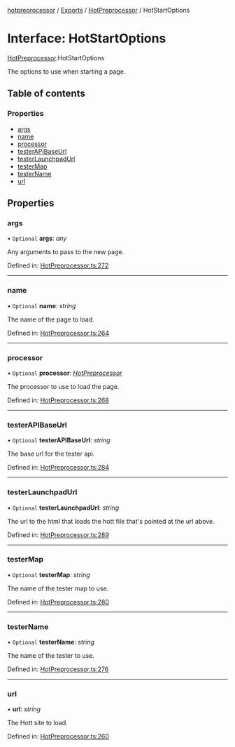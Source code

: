 [hotpreprocessor](../README.md) / [Exports](../modules.md) / [HotPreprocessor](../modules/hotpreprocessor.md) / HotStartOptions

# Interface: HotStartOptions

[HotPreprocessor](../modules/hotpreprocessor.md).HotStartOptions

The options to use when starting a page.

## Table of contents

### Properties

- [args](hotpreprocessor.hotstartoptions.md#args)
- [name](hotpreprocessor.hotstartoptions.md#name)
- [processor](hotpreprocessor.hotstartoptions.md#processor)
- [testerAPIBaseUrl](hotpreprocessor.hotstartoptions.md#testerapibaseurl)
- [testerLaunchpadUrl](hotpreprocessor.hotstartoptions.md#testerlaunchpadurl)
- [testerMap](hotpreprocessor.hotstartoptions.md#testermap)
- [testerName](hotpreprocessor.hotstartoptions.md#testername)
- [url](hotpreprocessor.hotstartoptions.md#url)

## Properties

### args

• `Optional` **args**: *any*

Any arguments to pass to the new page.

Defined in: [HotPreprocessor.ts:272](https://github.com/OurFreeLight/HotPreprocessor/blob/5a339e8/src/HotPreprocessor.ts#L272)

___

### name

• `Optional` **name**: *string*

The name of the page to load.

Defined in: [HotPreprocessor.ts:264](https://github.com/OurFreeLight/HotPreprocessor/blob/5a339e8/src/HotPreprocessor.ts#L264)

___

### processor

• `Optional` **processor**: [*HotPreprocessor*](../classes/hotpreprocessor.hotpreprocessor-1.md)

The processor to use to load the page.

Defined in: [HotPreprocessor.ts:268](https://github.com/OurFreeLight/HotPreprocessor/blob/5a339e8/src/HotPreprocessor.ts#L268)

___

### testerAPIBaseUrl

• `Optional` **testerAPIBaseUrl**: *string*

The base url for the tester api.

Defined in: [HotPreprocessor.ts:284](https://github.com/OurFreeLight/HotPreprocessor/blob/5a339e8/src/HotPreprocessor.ts#L284)

___

### testerLaunchpadUrl

• `Optional` **testerLaunchpadUrl**: *string*

The url to the html that loads the hott file that's
pointed at the url above.

Defined in: [HotPreprocessor.ts:289](https://github.com/OurFreeLight/HotPreprocessor/blob/5a339e8/src/HotPreprocessor.ts#L289)

___

### testerMap

• `Optional` **testerMap**: *string*

The name of the tester map to use.

Defined in: [HotPreprocessor.ts:280](https://github.com/OurFreeLight/HotPreprocessor/blob/5a339e8/src/HotPreprocessor.ts#L280)

___

### testerName

• `Optional` **testerName**: *string*

The name of the tester to use.

Defined in: [HotPreprocessor.ts:276](https://github.com/OurFreeLight/HotPreprocessor/blob/5a339e8/src/HotPreprocessor.ts#L276)

___

### url

• **url**: *string*

The Hott site to load.

Defined in: [HotPreprocessor.ts:260](https://github.com/OurFreeLight/HotPreprocessor/blob/5a339e8/src/HotPreprocessor.ts#L260)
